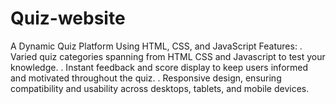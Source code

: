 # Quiz-website
A Dynamic Quiz Platform Using HTML, CSS, and JavaScript
Features:
. Varied quiz categories spanning from HTML CSS and Javascript to test your knowledge.
. Instant feedback and score display to keep users informed and motivated throughout the quiz.
. Responsive design, ensuring compatibility and usability across desktops, tablets, and mobile devices.
